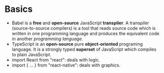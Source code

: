 # Basics

* Babel is a **free** and **open-source** JavaScript **transpiler**. A transpiler (source-to-source compilers) is a tool that reads source code which is written in one programming language and produces the equivalent code in another _programming language_.
* TypeScript is an **open-source** pure **object-oriented** programing language. It is a strongly typed **superset** of JavaScript which compiles to plain JavaScript.
* import React from "react": deals with logic.
* import { ... } from "react-native": deals with graphics.
